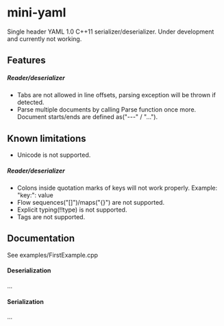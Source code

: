# mini-yaml
Single header YAML 1.0 C++11 serializer/deserializer.
Under development and currently not working.
## Features

##### Reader/deserializer
- Tabs are not allowed in line offsets, parsing exception will be thrown if detected.
- Parse multiple documents by calling Parse function once more.
Document starts/ends are defined as("---" / "...").


## Known limitations
- Unicode is not supported.
##### Reader/deserializer
- Colons inside quotation marks of keys will not work properly.
Example: "key:": value
- Flow sequences("[]")/maps("{}") are not supported.
- Explicit typing(!!type) is not supported.
- Tags are not supported.


## Documentation
See examples/FirstExample.cpp

#### Deserialization
...

#### Serialization
...
